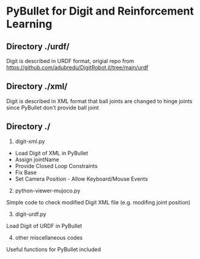 # PyBullet for Digit and Reinforcement Learning

## Directory ./urdf/
Digit is described in URDF format, origial repo from https://github.com/adubredu/DigitRobot.jl/tree/main/urdf

## Directory ./xml/
Digit is described in XML format that ball joints are changed to hinge joints since PyBullet don't provide ball joint

## Directory ./
1. digit-xml.py

* Load Digit of XML in PyBullet
* Assign jointName
* Provide Closed Loop Constraints
* Fix Base
* Set Camera Position - Allow Keyboard/Mouse Events

2. python-viewer-mujoco.py

Simple code to check modified Digit XML file (e.g. modifing joint position)

3. digit-urdf.py

Load Digit of URDF in PyBullet
  
4. other miscellaneous codes

Useful functions for PyBullet included